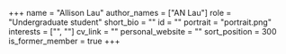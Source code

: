 +++
name = "Allison Lau"
author_names = ["AN Lau"]
role = "Undergraduate student"
short_bio = ""
id = ""
portrait = "portrait.png"
interests = ["", ""]
cv_link = ""
personal_website = ""
sort_position = 300
is_former_member = true
+++

